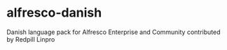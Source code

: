 alfresco-danish
===============

Danish language pack for Alfresco Enterprise and Community contributed by Redpill Linpro
